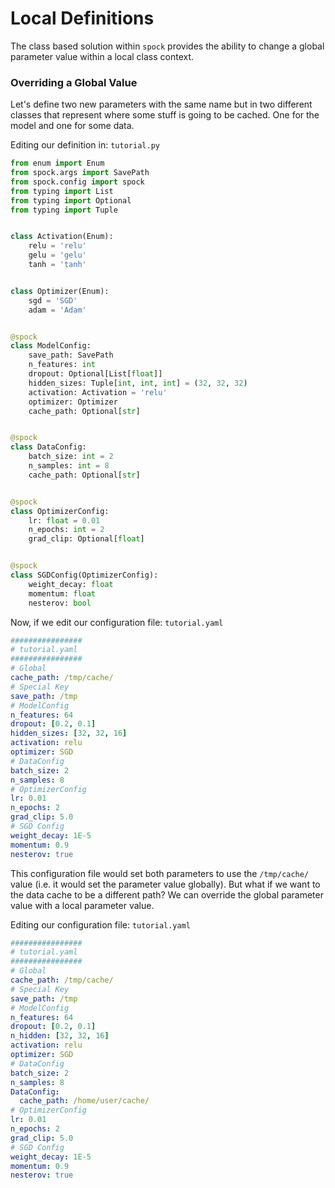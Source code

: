 # Local Definitions

The class based solution within `spock` provides the ability to change a global parameter value within a local
class context.

### Overriding a Global Value

Let's define two new parameters with the same name but in two different classes that represent where some stuff is 
going to be cached. One for the model and one for some data.

Editing our definition in: `tutorial.py`

```python
from enum import Enum
from spock.args import SavePath
from spock.config import spock
from typing import List
from typing import Optional
from typing import Tuple


class Activation(Enum):
    relu = 'relu'
    gelu = 'gelu'
    tanh = 'tanh'


class Optimizer(Enum):
    sgd = 'SGD'
    adam = 'Adam'


@spock
class ModelConfig:
    save_path: SavePath
    n_features: int
    dropout: Optional[List[float]]
    hidden_sizes: Tuple[int, int, int] = (32, 32, 32)
    activation: Activation = 'relu'
    optimizer: Optimizer
    cache_path: Optional[str]


@spock
class DataConfig:
    batch_size: int = 2
    n_samples: int = 8
    cache_path: Optional[str]


@spock
class OptimizerConfig:
    lr: float = 0.01
    n_epochs: int = 2
    grad_clip: Optional[float]


@spock
class SGDConfig(OptimizerConfig):
    weight_decay: float
    momentum: float
    nesterov: bool

```

Now, if we edit our configuration file: `tutorial.yaml`

```yaml
################
# tutorial.yaml
################
# Global
cache_path: /tmp/cache/
# Special Key
save_path: /tmp
# ModelConfig
n_features: 64
dropout: [0.2, 0.1]
hidden_sizes: [32, 32, 16]
activation: relu
optimizer: SGD
# DataConfig
batch_size: 2
n_samples: 8
# OptimizerConfig
lr: 0.01
n_epochs: 2
grad_clip: 5.0
# SGD Config
weight_decay: 1E-5
momentum: 0.9
nesterov: true
```

This configuration file would set both parameters to use the `/tmp/cache/` value (i.e. it would set the parameter value 
globally). But what if we want to the data cache to be a different path? We can override the global parameter value with
a local parameter value.

Editing our configuration file: `tutorial.yaml`

```yaml
################
# tutorial.yaml
################
# Global
cache_path: /tmp/cache/
# Special Key
save_path: /tmp
# ModelConfig
n_features: 64
dropout: [0.2, 0.1]
n_hidden: [32, 32, 16]
activation: relu
optimizer: SGD
# DataConfig
batch_size: 2
n_samples: 8
DataConfig:
  cache_path: /home/user/cache/
# OptimizerConfig
lr: 0.01
n_epochs: 2
grad_clip: 5.0
# SGD Config
weight_decay: 1E-5
momentum: 0.9
nesterov: true
```